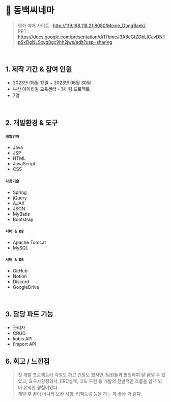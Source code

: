 # :pushpin: 동백씨네마
>영화 예매 사이트 : http://119.198.118.21:8080/Movie_DongBaek/  
>PPT : https://docs.google.com/presentation/d/17bmeJ3A8eGtZDbLlCavDNTpSxDgNLSxyq8gc9hh2jws/edit?usp=sharing  


</br>

## 1. 제작 기간 & 참여 인원
- 2023년 05월 17일 ~ 2023년 06월 30일
- 부산 아이티윌 교육센터 - 1차 팀 프로젝트
- 7명

</br>

## 2. 개발환경 & 도구
#### `개발언어`
  - Java
  - JSP
  - HTML
  - JavaScript
  - CSS
    
#### `사용기술`
  - Spring
  - jQuery
  - AJAX
  - JSON
  - MyBatis
  - Bootstrap
    
#### `서버 & DB`
  - Apache Tomcat
  - MySQL
    
#### `서버 & DB`
  - GitHub
  - Notion
  - Discord
  - GoogleDrive

</br>


## 3. 담당 파트 기능
  - 관리자
  - CRUD
  - kobis API
  - i'mport API
  



## 6. 회고 / 느낀점
>첫 개발 프로젝트라 걱정도 하고 긴장도 했지만, 팀원들과 협업하여 잘 끝낼 수 있었고, 요구사항정의서, ERD설계, 코드 구현 등 개발의 전반적인 흐름을 알게 되어 유익한 경험이었다.  
>개발 후 끝이 아니라 보완 사항, 리팩토링 등을 하는 게 좋을 거 같다.
